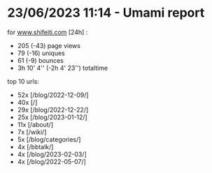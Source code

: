 # 23/06/2023 11:14 - Umami report
for www.shifeiti.com [24h] :

 - 205 (-43) page views
 - 79 (-16) uniques
 - 61 (-9) bounces
 - 3h 10' 4'' (-2h 4' 23'') totaltime


top 10 urls:
 - 52x [/blog/2022-12-09/]
 - 40x [/]
 - 29x [/blog/2022-12-22/]
 - 25x [/blog/2023-01-12/]
 - 11x [/about/]
 - 7x [/wiki/]
 - 5x [/blog/categories/]
 - 4x [/bbtalk/]
 - 4x [/blog/2023-02-03/]
 - 4x [/blog/2022-05-07/]


